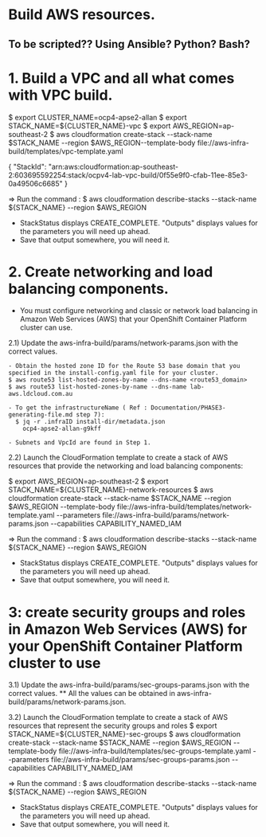 # Build AWS resources.
## To be scripted?? Using Ansible? Python? Bash?

# 1. Build a VPC and all what comes with VPC build.
 $ export CLUSTER_NAME=ocp4-apse2-allan
 $ export STACK_NAME=${CLUSTER_NAME}-vpc
 $ export AWS_REGION=ap-southeast-2
 $ aws cloudformation create-stack --stack-name $STACK_NAME --region $AWS_REGION--template-body file://aws-infra-build/templates/vpc-template.yaml

 {
    "StackId": "arn:aws:cloudformation:ap-southeast-2:603695592254:stack/ocpv4-lab-vpc-build/0f55e9f0-cfab-11ee-85e3-0a49506c6685"
 }

 => Run the command : 
 $ aws cloudformation describe-stacks --stack-name ${STACK_NAME} --region $AWS_REGION

 - StackStatus displays CREATE_COMPLETE. "Outputs" displays values for the parameters you will need up ahead.
 - Save that output somewhere, you will need it.

# 2. Create networking and load balancing components.
- You must configure networking and classic or network load balancing in Amazon Web Services (AWS) that your OpenShift Container Platform cluster can use.

2.1) Update the aws-infra-build/params/network-params.json with the correct values.

    - Obtain the hosted zone ID for the Route 53 base domain that you specified in the install-config.yaml file for your cluster. 
    $ aws route53 list-hosted-zones-by-name --dns-name <route53_domain> 
    $ aws route53 list-hosted-zones-by-name --dns-name lab-aws.ldcloud.com.au

    - To get the infrastructureName ( Ref : Documentation/PHASE3-generating-file.md step 7): 
      $ jq -r .infraID install-dir/metadata.json 
        ocp4-apse2-allan-g9kff

    - Subnets and VpcId are found in Step 1.

2.2) Launch the CloudFormation template to create a stack of AWS resources that provide the networking and load balancing components:
 
 $ export AWS_REGION=ap-southeast-2
 $ export STACK_NAME=${CLUSTER_NAME}-network-resources
 $ aws cloudformation create-stack --stack-name $STACK_NAME --region $AWS_REGION --template-body file://aws-infra-build/templates/network-template.yaml --parameters file://aws-infra-build/params/network-params.json --capabilities CAPABILITY_NAMED_IAM

 => Run the command : 
 $ aws cloudformation describe-stacks --stack-name ${STACK_NAME} --region $AWS_REGION

 - StackStatus displays CREATE_COMPLETE. "Outputs" displays values for the parameters you will need up ahead.
 - Save that output somewhere, you will need it.


# 3: create security groups and roles in Amazon Web Services (AWS) for your OpenShift Container Platform cluster to use

3.1) Update the aws-infra-build/params/sec-groups-params.json with the correct values.
** All the values can be obtained in aws-infra-build/params/network-params.json.

3.2) Launch the CloudFormation template to create a stack of AWS resources that represent the security groups and roles
$ export STACK_NAME=${CLUSTER_NAME}-sec-groups
$ aws cloudformation create-stack --stack-name $STACK_NAME --region $AWS_REGION --template-body file://aws-infra-build/templates/sec-groups-template.yaml --parameters file://aws-infra-build/params/sec-groups-params.json --capabilities CAPABILITY_NAMED_IAM

=> Run the command : 
 $ aws cloudformation describe-stacks --stack-name ${STACK_NAME} --region $AWS_REGION

 - StackStatus displays CREATE_COMPLETE. "Outputs" displays values for the parameters you will need up ahead.
 - Save that output somewhere, you will need it.

